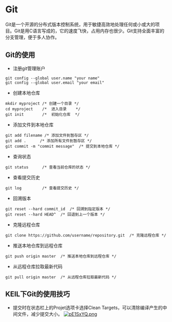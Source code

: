 # Git
Git是一个开源的分布式版本控制系统，用于敏捷高效地处理任何或小或大的项目。Git是用C语言写成的，它的速度飞快，占用内存也很少。Git支持全面丰富的分支管理，便于多人协作。
## Git的使用
- 注册git管理账户
~~~
git config --global user.name "your name"
git config --global user.email "your email"
~~~
- 创建本地仓库
~~~
mkdir myproject /* 创建一个目录 */
cd myproject    /*  进入目录    */
git init        /*  初始化仓库  */
~~~
- 添加文件到本地仓库
~~~
git add filename /* 添加文件到暂存区 */
git add .      /* 添加所有文件到暂存区 */
git commit -m "commit message"  /* 提交到本地仓库 */
~~~
- 查询状态
~~~
git status      /* 查看当前仓库的状态 */
~~~
- 查看提交历史
~~~
git log         /* 查看提交历史 */
~~~
- 回溯版本
~~~
git reset --hard commit_id  /* 回溯到指定版本 */
git reset --hard HEAD^  /* 回退到上一个版本 */
~~~
- 克隆远程仓库
~~~
git clone https://github.com/username/repository.git  /* 克隆远程仓库 */
~~~
- 推送本地仓库到远程仓库
~~~
git push origin master  /* 推送本地仓库到远程仓库 */
~~~
- 从远程仓库拉取最新代码
~~~
git pull origin master  /* 从远程仓库拉取最新代码 */
~~~
## KEIL下Git的使用技巧
- 提交时在状态栏上的Projet选项卡选择Clean Targets，可以清除编译产生的中间文件，减少提交大小。
  [![pE1SxYQ.png](https://s21.ax1x.com/2025/02/24/pE1SxYQ.png)](https://imgse.com/i/pE1SxYQ)


